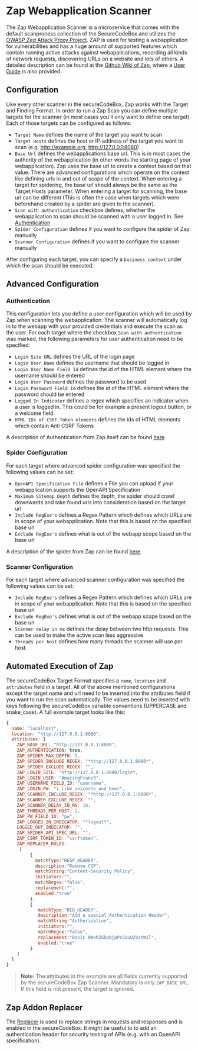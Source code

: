 # Zap Webapplication Scanner

The Zap Webapplication Scanner is a microservice that comes with the default scanprocess collection of the SecureCodeBox and utilizes the [OWASP Zed Attack Proxy Project](https://www.owasp.org/index.php/OWASP_Zed_Attack_Proxy_Project). ZAP is used for testing a webapplication for vulnerabilities and has a huge amount of supported features which contain running active attacks against webapplications, recording all kinds of network requests, discovering URLs on a website and lots of others. A detailed description can be found at the [Github Wiki of Zap](https://github.com/zaproxy/zaproxy/wiki), where a [User Guide](https://github.com/zaproxy/zap-core-help/wiki) is also provided.

## Configuration

Like every other scanner in the secureCodeBox, Zap works with the Target and Finding Format. In order to run a Zap Scan you can define multiple targets for the scanner (in most cases you'll only want to define one target). Each of those targets can be configured as follows: 

* `Target Name` defines the name of the target you want to scan
* `Target Hosts` defines the host or IP-address of the target you want to scan (e.g. http://example.org, http://127.0.0.1:8080)
* `Base Url` defines the webapplications base url. This is in most cases the authority of the webapplication (in other words the starting page of your webapplication). Zap uses the base url to create a context based on that value. There are advanced configurations which operate on the context like defining urls in and out of scope of the context. When entering a target for spidering, the base url should always be the same as the Target Hosts parameter. When entering a target for scanning, the base url can be different (This is often the case when targets which were beforehand created by a spider are given to the scanner). 
* `Scan with authentication` checkbox defines, whether the webapplication to scan should be scanned with a user logged in. See [Authentication](#auth)
* `Spider Configuration` defines if you want to configure the spider of Zap manually
* `Scanner Configuration` defines if you want to configure the scanner manually

After configuring each target, you can specify a `business context` under which the scan should be executed. 

## Advanced Configuration

### <a name="auth"></a> Authentication

This configuration lets you define a user configuration which will be used by Zap when scanning the webapplication. The scanner will automatically log in to the webapp with your provided credentials and execute the scan as the user. 
For each target where the checkbox `Scan with authentication` was marked, the following parameters for user authentication need to be specified: 

* `Login Site URL` defines the URL of the login page
* `Login User Name` defines the username that should be logged in
* `Login User Name Field Id` defines the id of the HTML element where the username should be entered
* `Login User Password` defines the password to be used
* `Login Password Field Id` defines the id of the HTML element where the password should be entered
* `Logged In Indicator` defines a regex which specifies an indicator when a user is logged in. This could be for example a present logout button, or a welcome <username> field. 
* `HTML IDs of CSRF Token elements` defines the ids of HTML elements which contain Anti CSRF Tokens

A description of Authentication from Zap itself can be found [here](https://github.com/zaproxy/zap-core-help/wiki/HelpStartConceptsAuthentication). 

### Spider Configuration

For each target where advanced spider configuration was specified the following values can be set: 

* `OpenAPI Specification File` defines a File you can upload if your webapplication supports the OpenAPI Specification
* `Maximum Sitemap Depth` defines the depth, the spider should crawl downwards and take found urls into consideration based on the target url
* `Include RegExe's` defines a Regex Pattern which defines which URLs are in scope of your webapplication. Note that this is based on the specified base url
* `Exclude RegExe's` defines what is out of the webapp scope based on the base url

A description of the spider from Zap can be found [here](https://github.com/zaproxy/zap-core-help/wiki/HelpStartConceptsSpider). 

### Scanner Configuration

For each target where advanced scanner configuration was specified the following values can be set: 

* `Include RegExe's` defines a Regex Pattern which defines which URLs are in scope of your webapplication. Note that this is based on the specified base url
* `Exclude RegExe's` defines what is out of the webapp scope based on the base url
* `Scanner delay in ms` defines the delay between two http requests. This can be used to make the active scan less aggressive
* `Threads per host` defines how many threads the scanner will use per host.


## Automated Execution of Zap

The secureCodeBox Target Format specifies a `name`, `location` and `attributes` field in a target. All of the above mentioned configurations except the target name and url need to be inserted into the attributes field if you want to run the scan automatically. 
The values need to be inserted with keys following the secureCodeBox variable conventions (UPPERCASE and snake_case).
A full example target looks like this: 

```javascript
{
  name: "localhost",
  location: "http://127.0.0.1:8080",
  attributes: [
    ZAP_BASE_URL: "http://127.0.0.1:8080",
    ZAP_AUTHENTICATION: true,
    ZAP_SPIDER_MAX_DEPTH: 5,
    ZAP_SPIDER_INCLUDE_REGEX: "*http://127.0.0.1:8080*",
    ZAP_SPIDER_EXCLUDE_REGEX: "",
    ZAP_LOGIN_SITE: "http://127.0.0.1:8080/login",
    ZAP_LOGIN_USER: "AmazingFranz3",
    ZAP_USERNAME_FIELD_ID: "username",
    ZAP_LOGIN_PW: "i_like_unicorns_and_beer",
    ZAP_SCANNER_INCLUDE_REGEX: "*http://127.0.0.1:8080*",
    ZAP_SCANNER_EXCLUDE_REGEX: "",
    ZAP_SCANNER_DELAY_IN_MS: 10,
    ZAP_THREADS_PER_HOST: 2,
    ZAP_PW_FIELD_ID: "pw",
    ZAP_LOGGED_IN_INDICATOR: "*logout*",
    LOGGED_OUT_INDICATOR: "",
    ZAP_SPIDER_API_SPEC_URL: "",
    ZAP_CSRF_TOKEN_ID: "csrftoken",
    ZAP_REPLACER_RULES:  
     [
         { 
           matchType:"RESP_HEADER",
           description:"Remove CSP",
           matchString:"Content-Security Policy",
           initiators:"",
           matchRegex:"false",
           replacement:"",
           enabled:"true"
         },
         {
            matchType:"REQ_HEADER",
            description:"Add a special Authentication Header",
            matchString:"Authorization",
            initiators:"",
            matchRegex:"false",
            replacement:"Basic QWxhZGRpbjpPcGVuU2VzYW1l",
            enabled:"true"
         }
    ]
  ]
}
```

> **Note**: The attributes in the example are all fields currently supported by the secureCodeBox Zap Scanner. Mandatory is only `ZAP_BASE_URL`. If this field is not present, the target is ignored.

## Zap Addon Replacer

The [Replacer](https://github.com/zaproxy/zap-extensions/wiki/HelpAddonsReplacerReplacer) is used to replace strings in requests and responses and is enabled in the secureCodeBox. It might be useful to to add an authentication header for security testing of APIs (e.g. with an OpenAPI specification).
